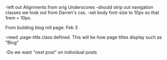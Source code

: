 -left out Alignments from orig Underscores
-should strip out navigation classes we took out from Darren's css.
-set body font-size to 10px so that 1rem = 10px.

From building blog roll page: Feb 3

-need .page-title class defined. This will be how page titles display such as "Blog"

-Do we want "next post" on individual posts
